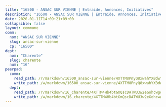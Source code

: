 ```yaml
---
title: "16500 - ANSAC SUR VIENNE | Entraide, Annonces, Initiatives"
description: "16500 - ANSAC SUR VIENNE | Entraide, Annonces, Initiatives"
date: 2020-01-11T14:09:21+09:00
collapsible: false
layout: commune
comm:
  nom: "ANSAC SUR VIENNE"
  slug: ansac-sur-vienne
  cp: "16500"
dept:
  nom: "Charente"
  slug: charente
  num: "16"
peerpad:
  comm:
    read_path: /r/markdown/16500_ansac-sur-vienne/4XTTM8PnyQ8xwahYXBdwtQuiPTwZfwbLHun77ysc2aKLSbrJF
    write_path: /w/markdown/16500_ansac-sur-vienne/4XTTM8PnyQ8xwahYXBdwtQuiPTwZfwbLHun77ysc2aKLSbrJF-K3TgUkffe17JBGVQefR3jT15fqFwwveXEefEZmzanKBWPDXytF2oSsdQgGJYAih1xdoqYjSqwwQgQnKsvEcd3iqekWGsDnkMp2Xi6zmLYX7bvG3ZMepXJWWnuW9fFN97YwvN82Dh
  dept:
    read_path: /r/markdown/16_charente/4XTTM4Hb4btGmQscDATWU3w2eGohcwgqasCDtGWVahJnAEsq8
    write_path: /w/markdown/16_charente/4XTTM4Hb4btGmQscDATWU3w2eGohcwgqasCDtGWVahJnAEsq8-K3TgU9zhAjxEMbYrSr9VB24idAgS7xBryN3TjEsJmsrToRfRc8PWUu9zDXmtMXWLR7TNqZhAPJFsnJ4QbuWpLJvHpyW2q8LZxtsaakTfiMdj4HFsc11ZXzpn4aT8zYKZzSLwV1CA
---
```


